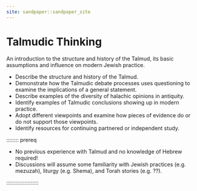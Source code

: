 ```yaml
---
site: sandpaper::sandpaper_site
---
```


# Talmudic Thinking

An introduction to the structure and history of the Talmud, its basic assumptions and influence on modern Jewish practice.

- Describe the structure and history of the Talmud.
- Demonstrate how the Talmudic debate processes uses questioning to examine the implications of a general statement.
- Describe examples of the diversity of halachic opinions in antiquity.
- Identify examples of Talmudic conclusions showing up in modern practice. 
- Adopt different viewpoints and examine how pieces of evidence do or do not support those viewpoints.
- Identify resources for continuing partnered or independent study.

:::::::: prereq

- No previous experience with Talmud and no knowledge of Hebrew required!
- Discussions will assume some familiarity with Jewish practices (e.g. mezuzah), liturgy (e.g. Shema),
  and Torah stories (e.g. ??).
  
:::::::::::::::::::::


